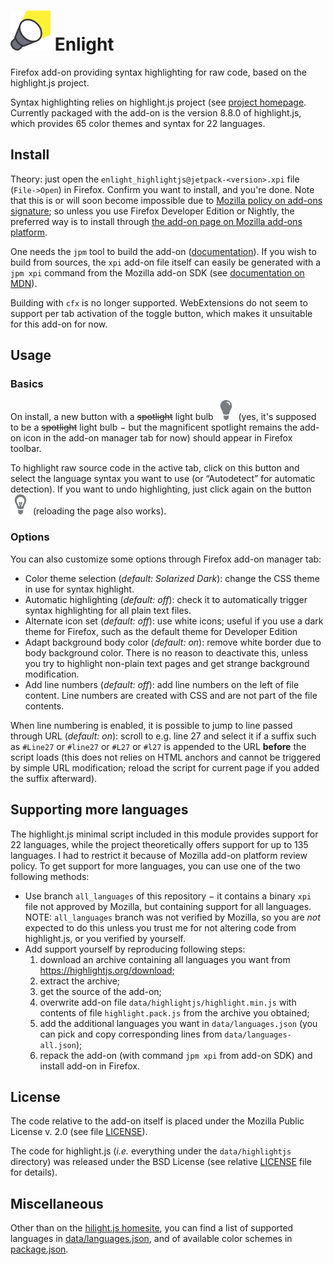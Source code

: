  ![Add-on icon](misc/spot64.png) Enlight
 ========================================


Firefox add-on providing syntax highlighting for raw code, based on the
highlight.js project.

Syntax highlighting relies on highlight.js project (see [project
homepage][hljs]. Currently packaged with the add-on is the version
8.8.0 of highlight.js, which provides
65    color themes and syntax for
22    languages.

## Install

Theory: just open the `enlight_highlightjs@jetpack-<version>.xpi` file
(`File->Open`) in Firefox. Confirm you want to install, and you're done. Note
that this is or will soon become impossible due to [Mozilla policy on add-ons
signature][signing]; so unless you use Firefox Developer Edition or Nightly, the
preferred way is to install through [the add-on page on Mozilla add-ons
platform][amo].

One needs the `jpm` tool to build the add-on ([documentation][jpm]). If you wish
to build from sources, the `xpi` add-on file itself can easily be generated
with a `jpm xpi` command from the Mozilla add-on SDK (see [documentation on
MDN][sdk]).

Building with `cfx` is no longer supported. WebExtensions do not seem to
support per tab activation of the toggle button, which makes it unsuitable for
this add-on for now.

## Usage

### Basics

On install, a new button with a ~~spotlight~~ light bulb
![buttonOff](data/lightbulb_off-32.png) (yes, it's supposed to be a
~~spotlight~~ light bulb − but the magnificent spotlight remains the add-on
icon in the add-on manager tab for now) should appear in Firefox toolbar.

To highlight raw source code in the active tab, click on this button and select
the language syntax you want to use (or “Autodetect” for automatic detection).
If you want to undo highlighting, just click again on the button
![buttonOn](data/lightbulb_on-32.png) (reloading the page also works).

### Options

You can also customize some options through Firefox add-on manager tab:
* Color theme selection (_default: Solarized Dark_): change the CSS theme in
  use for syntax highlight.
* Automatic highlighting (_default: off_): check it to automatically trigger
  syntax highlighting for all plain text files.
* Alternate icon set (_default: off_): use white icons; useful if you use a
  dark theme for Firefox, such as the default theme for Developer Edition
* Adapt background body color (_default: on_): remove white border due to
  body background color. There is no reason to deactivate this, unless you try
  to highlight non-plain text pages and get strange background modification.
* Add line numbers (_default: off_): add line numbers on the left of file
  content. Line numbers are created with CSS and are not part of the file
  contents.

When line numbering is enabled, it is possible to jump to line passed through
URL (_default: on_): scroll to e.g. line 27 and select it if a suffix such as
`#Line27` or `#line27` or `#L27` or `#l27` is appended to the URL **before**
the script loads (this does not relies on HTML anchors and cannot be triggered
by simple URL modification; reload the script for current page if you added the
suffix afterward).

## Supporting more languages

The highlight.js minimal script included in this module provides support for
22  languages, while the project theoretically offers support for up to
135 languages. I had to restrict it because of Mozilla add-on platform review
policy. To get support for more languages, you can use one of the two following
methods:
* Use branch `all_languages` of this repository − it contains a binary `xpi`
  file not approved by Mozilla, but containing support for all languages. NOTE:
  `all_languages` branch was not verified by Mozilla, so you are _not_ expected
  to do this unless you trust me for not altering code from highlight.js, or
  you verified by yourself.
* Add support yourself by reproducing following steps:
  1. download an archive containing all languages you want from
  https://highlightjs.org/download;
  2. extract the archive;
  3. get the source of the add-on;
  4. overwrite add-on file `data/highlightjs/highlight.min.js` with contents of
  file `highlight.pack.js` from the archive you obtained;
  5. add the additional languages you want in `data/languages.json` (you can
  pick and copy corresponding lines from `data/languages-all.json`);
  6. repack the add-on (with command `jpm xpi` from add-on SDK) and install
  add-on in Firefox.

## License

The code relative to the add-on itself is placed under the Mozilla Public
License v. 2.0 (see file [LICENSE][mpl]).

The code for highlight.js (_i.e._ everything under the `data/highlightjs`
directory) was released under the BSD License (see relative [LICENSE][bsd] file
for details).

## Miscellaneous

Other than on the [hilight.js homesite][hljs], you can find a list of supported
languages in [data/languages.json][languages], and of available color schemes in
[package.json][package].

[hljs]: https://highlightjs.org
[signing]: https://blog.mozilla.org/addons/2015/02/10/extension-signing-safer-experience
[amo]: https://addons.mozilla.org/firefox/addon/enlight
[sdk]: https://developer.mozilla.org/en-US/Add-ons/SDK/Tutorials/Getting_started
[mpl]: https://github.com/Qeole/Enlight/blob/master/LICENSE
[bsd]: https://github.com/isagalaev/highlight.js/blob/master/LICENSE
[languages]: https://github.com/Qeole/Enlight/blob/master/data/languages.json
[package]: https://github.com/Qeole/Enlight/blob/master/package.json
[jpm]: https://developer.mozilla.org/en-US/Add-ons/SDK/Tools/jpm
